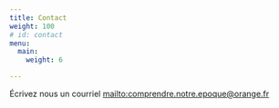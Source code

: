 ```yaml
---
title: Contact
weight: 100
# id: contact
menu:
  main:
    weight: 6

---
```

Écrivez nous un courriel [mailto:comprendre.notre.epoque@orange.fr](comprendre.notre.epoque@orange.fr)